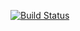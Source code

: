 [![Build Status](https://travis-ci.com/agangdundan/mydocs.svg?branch=main)](https://travis-ci.com/agangdundan/mydocs)
